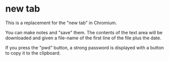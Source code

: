 # new tab

This is a replacement for the "new tab" in Chromium.

You can make notes and "save" them. The contents of the text area will be downloaded and given a file-name of the first line of the file plus the date.


If you press the "pwd" button, a strong password is displayed with a button to copy it to the clipboard.

